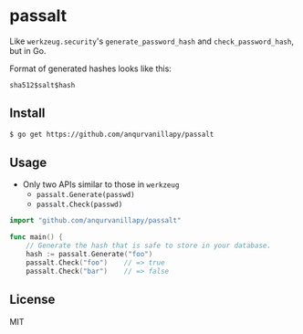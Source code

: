 # passalt

Like `werkzeug.security`'s `generate_password_hash` and `check_password_hash`,
but in Go.

Format of generated hashes looks like this:

```
sha512$salt$hash
```

## Install

```bash
$ go get https://github.com/anqurvanillapy/passalt
```

## Usage

- Only two APIs similar to those in `werkzeug`
  + `passalt.Generate(passwd)`
  + `passalt.Check(passwd)`

```go
import "github.com/anqurvanillapy/passalt"

func main() {
	// Generate the hash that is safe to store in your database.
	hash := passalt.Generate("foo")
	passalt.Check("foo")    // => true
	passalt.Check("bar")    // => false
```

## License

MIT
